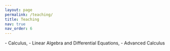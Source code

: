 ```yaml
---
layout: page
permalink: /teaching/
title: Teaching
nav: true
nav_order: 6
---
```


<p>- Calculus, 
  - Linear Algebra and Differential Equations, 
  - Advanced Calculus</p>
